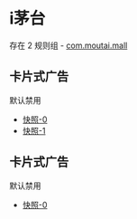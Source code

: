 # i茅台

存在 2 规则组 - [com.moutai.mall](/src/apps/com.moutai.mall.ts)

## 卡片式广告

默认禁用

- [快照-0](https://i.gkd.li/import/12745130)
- [快照-1](https://i.gkd.li/import/12745153)

## 卡片式广告

默认禁用

- [快照-0](https://i.gkd.li/import/12745142)
